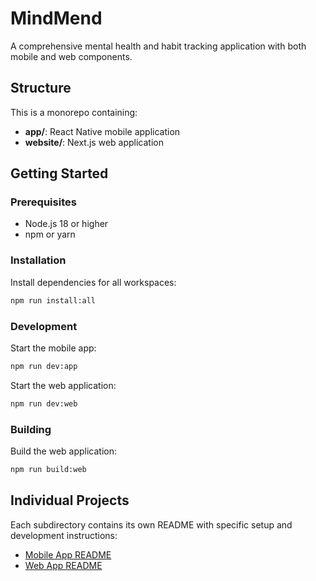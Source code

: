 # MindMend

A comprehensive mental health and habit tracking application with both mobile and web components.

## Structure

This is a monorepo containing:

- **app/**: React Native mobile application
- **website/**: Next.js web application

## Getting Started

### Prerequisites

- Node.js 18 or higher
- npm or yarn

### Installation

Install dependencies for all workspaces:

```bash
npm run install:all
```

### Development

Start the mobile app:
```bash
npm run dev:app
```

Start the web application:
```bash
npm run dev:web
```

### Building

Build the web application:
```bash
npm run build:web
```

## Individual Projects

Each subdirectory contains its own README with specific setup and development instructions:

- [Mobile App README](./app/README.md)
- [Web App README](./website/README.md)